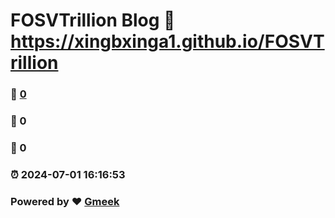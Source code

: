 # FOSVTrillion Blog :link: https://xingbxinga1.github.io/FOSVTrillion 
### :page_facing_up: [0](https://xingbxinga1.github.io/FOSVTrillion/tag.html) 
### :speech_balloon: 0 
### :hibiscus: 0 
### :alarm_clock: 2024-07-01 16:16:53 
### Powered by :heart: [Gmeek](https://github.com/Meekdai/Gmeek)
